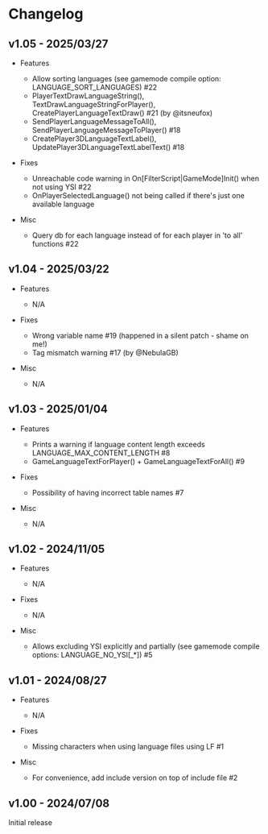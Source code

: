 # Changelog

## v1.05 - 2025/03/27
* Features
    * Allow sorting languages (see gamemode compile option: LANGUAGE_SORT_LANGUAGES) #22
    * PlayerTextDrawLanguageString(), TextDrawLanguageStringForPlayer(), CreatePlayerLanguageTextDraw() #21 (by @itsneufox)
    * SendPlayerLanguageMessageToAll(), SendPlayerLanguageMessageToPlayer() #18
    * CreatePlayer3DLanguageTextLabel(), UpdatePlayer3DLanguageTextLabelText() #18

* Fixes
    * Unreachable code warning in On[FilterScript|GameMode]Init() when not using YSI #22
    * OnPlayerSelectedLanguage() not being called if there's just one available language

* Misc
    * Query db for each language instead of for each player in 'to all' functions #22

## v1.04 - 2025/03/22
* Features
    * N/A

* Fixes
    * Wrong variable name #19 (happened in a silent patch - shame on me!)
    * Tag mismatch warning #17 (by @NebulaGB)

* Misc
    * N/A

## v1.03 - 2025/01/04
* Features
    * Prints a warning if language content length exceeds LANGUAGE_MAX_CONTENT_LENGTH #8
    * GameLanguageTextForPlayer() + GameLanguageTextForAll() #9

* Fixes
    * Possibility of having incorrect table names #7

* Misc
    * N/A

## v1.02 - 2024/11/05
* Features
    * N/A

* Fixes
    * N/A

* Misc
    * Allows excluding YSI explicitly and partially (see gamemode compile options: LANGUAGE_NO_YSI[_\*]) #5

## v1.01 - 2024/08/27
* Features
    * N/A

* Fixes
    * Missing characters when using language files using LF #1

* Misc
    * For convenience, add include version on top of include file #2

## v1.00 - 2024/07/08
Initial release